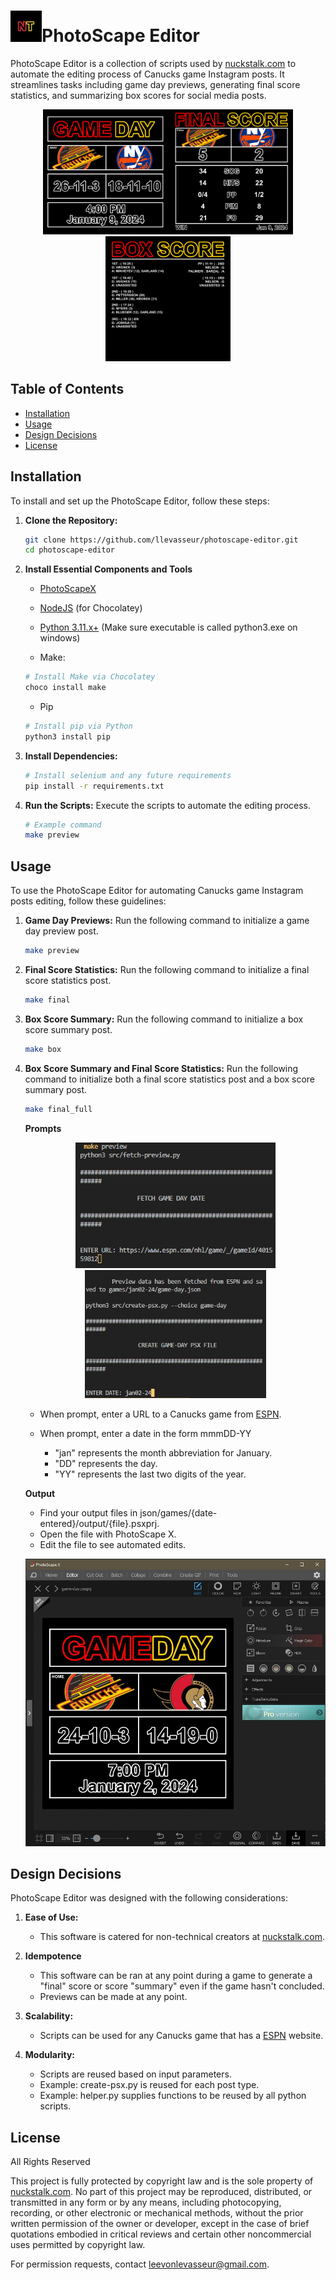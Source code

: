 # <kbd><img src='/assets/logos/nucks_talk.png' width='50' /></kbd>PhotoScape Editor

PhotoScape Editor is a collection of scripts used by [nuckstalk.com](https://www.nuckstalk.com/instagram-posts) to automate the editing process of Canucks game Instagram posts. It streamlines tasks including game day previews, generating final score statistics, and summarizing box scores for social media posts.
<p align='center'><kbd><img src='/assets/screenshots/game-day-example.jpg' width='200' /></kbd><kbd><img src='/assets/screenshots/final-score-example.jpg' width='200' /></kbd><kbd><img src='/assets/screenshots/box-score-example.jpg' width='200' /></kbd></p>

## Table of Contents

- [Installation](#installation)
- [Usage](#usage)
- [Design Decisions](#design-decisions)
- [License](#license)

## Installation

To install and set up the PhotoScape Editor, follow these steps:

1. **Clone the Repository:**
    ```bash
    git clone https://github.com/llevasseur/photoscape-editor.git
    cd photoscape-editor
    ```
2. **Install Essential Components and Tools**
    - [PhotoScapeX](http://x.photoscape.org/)

    - [NodeJS](https://nodejs.org/en) (for Chocolatey)

    - [Python 3.11.x+](https://www.python.org/downloads/) (Make sure executable is called python3.exe on windows)

    - Make:
    ```bash
    # Install Make via Chocolatey
    choco install make
    ```
    - Pip
    ```bash
    # Install pip via Python
    python3 install pip
    ```
3. **Install Dependencies:**
    ```bash
    # Install selenium and any future requirements
    pip install -r requirements.txt
    ```

4. **Run the Scripts:**
    Execute the scripts to automate the editing process.
    ```bash
    # Example command
    make preview
    ```

## Usage

To use the PhotoScape Editor for automating Canucks game Instagram posts editing, follow these guidelines:

1. **Game Day Previews:**
    Run the following command to initialize a game day preview post.
    ```bash
    make preview
    ```

2. **Final Score Statistics:**
    Run the following command to initialize a final score statistics post.
    ```bash
    make final
    ```

3. **Box Score Summary:**
    Run the following command to initialize a box score summary post.
    ```bash
    make box
    ```
    
4. **Box Score Summary and Final Score Statistics:**
    Run the following command to initialize both a final score statistics post and a box score summary post.
    ```bash
    make final_full
    ```
   **Prompts**
   <p align='center'><kbd><img src='/assets/screenshots/url_example.jpg' width='320' /></kbd><kbd><img src='/assets/screenshots/date_example.jpg' width='290' /></kbd></p>

    - When prompt, enter a URL to a Canucks game from [ESPN](https://www.espn.com/nhl/game/_/gameId/401559812).


    - When prompt, enter a date in the form mmmDD-YY

        - "jan" represents the month abbreviation for January.
        - "DD" represents the day.
        - "YY" represents the last two digits of the year.

    **Output**
    - Find your output files in json/games/{date-entered}/output/{file}.psxprj.
    - Open the file with PhotoScape X.
    - Edit the file to see automated edits.

    <kbd>![Output for Game Day Preview](/assets/screenshots/photoscape-edit.jpg)</kbd>


## Design Decisions

PhotoScape Editor was designed with the following considerations:

1. **Ease of Use:**
    - This software is catered for non-technical creators at [nuckstalk.com](https://www.nuckstalk.com/instagram-posts).

2. **Idempotence**
    - This software can be ran at any point during a game to generate a "final" score or score "summary" even if the game hasn't concluded.
    - Previews can be made at any point.

3. **Scalability:**
    - Scripts can be used for any Canucks game that has a [ESPN](https://www.espn.com/nhl/game/_/gameId/401559812) website.

4. **Modularity:**
    - Scripts are reused based on input parameters.
    - Example: create-psx.py is reused for each post type.
    - Example: helper.py supplies functions to be reused by all python scripts.

## License

All Rights Reserved

This project is fully protected by copyright law and is the sole property of [nuckstalk.com](https://www.nuckstalk.com/instagram-posts). No part of this project may be reproduced, distributed, or transmitted in any form or by any means, including photocopying, recording, or other electronic or mechanical methods, without the prior written permission of the owner or developer, except in the case of brief quotations embodied in critical reviews and certain other noncommercial uses permitted by copyright law.

For permission requests, contact leevonlevasseur@gmail.com.

